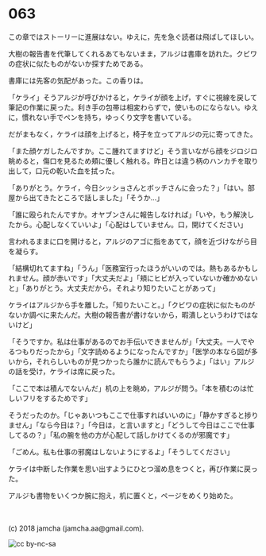 # 063

この章ではストーリーに進展はない。ゆえに，先を急ぐ読者は飛ばしてほしい。  

大樹の報告書を代筆してくれるあてもないまま，アルジは書庫を訪れた。クビワの症状に似たものがないか探すためである。  

書庫には先客の気配があった。この香りは。  

「ケライ」そうアルジが呼びかけると，ケライが顔を上げ，すぐに視線を戻して筆記の作業に戻った。利き手の包帯は相変わらずで，使いものにならない。ゆえに，慣れない手でペンを持ち，ゆっくり文字を書いている。  

だがまもなく，ケライは顔を上げると，椅子を立ってアルジの元に寄ってきた。  

「また顔ケガしたんですか。ここ腫れてますけど」そう言いながら顔をジロジロ眺めると，傷口を見るため頬に優しく触れる。昨日とは違う柄のハンカチを取り出して，口元の乾いた血を拭った。  

「ありがとう。ケライ，今日シッショさんとボッチさんに会った？」「はい。部屋から出てきたところで話しました」「そうか…」  

「誰に殴られたんですか。オヤブンさんに報告しなければ」「いや，もう解決したから。心配しなくていいよ」「心配はしていません。口，開けてください」  

言われるままに口を開けると，アルジのアゴに指をあてて，顔を近づけながら目を凝らす。  

「結構切れてますね」「うん」「医務室行ったほうがいいのでは。熱もあるかもしれません。顔が赤いです」「大丈夫だよ」「頬にヒビが入っていないか確かめないと」「ありがとう。大丈夫だから。それより知りたいことがあって」  

ケライはアルジから手を離した。「知りたいこと。」「クビワの症状に似たものがないか調べに来たんだ。大樹の報告書が書けないから，暇潰しというわけではないけど」  

「そうですか。私は仕事があるのでお手伝いできませんが」「大丈夫。一人でやるつもりだったから」「文字読めるようになったんですか」「医学の本なら図が多いから，それらしいものが見つかったら誰かに読んでもらうよ」「はい」アルジの話を受け，ケライは席に戻った。  

「ここで本は積んでないんだ」机の上を眺め，アルジが問う。「本を積むのは忙しいフリをするためです」  

そうだったのか。「じゃあいつもここで仕事すればいいのに」「静かすぎると捗りません」「なら今日は？」「今日は，と言いますと」「どうして今日はここで仕事してるの？」「私の腕を他の方が心配して話しかけてくるのが邪魔です」  

「ごめん。私も仕事の邪魔はしないようにするよ」「そうしてください」  

ケライは中断した作業を思い出すようにひとつ溜め息をつくと，再び作業に戻った。  

アルジも書物をいくつか腕に抱え，机に置くと，ページをめくり始めた。  

<br>  
<br>  
(c) 2018 jamcha (jamcha.aa@gmail.com).  

![cc by-nc-sa](https://i.creativecommons.org/l/by-nc-sa/4.0/88x31.png)
